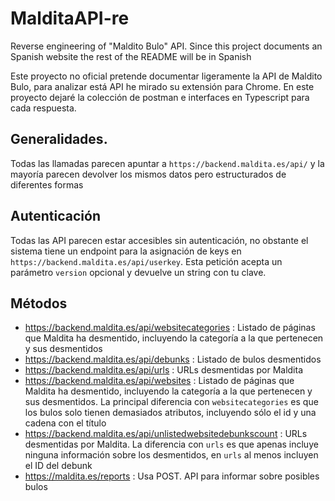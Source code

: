 # MalditaAPI-re
Reverse engineering of "Maldito Bulo" API. Since this project documents an Spanish website the rest of the README will be in 
Spanish

Este proyecto no oficial pretende documentar ligeramente la API de Maldito Bulo, para analizar está API he mirado su extensión para Chrome.
En este proyecto dejaré la colección de postman e interfaces en Typescript para cada respuesta.

## Generalidades.
Todas las llamadas parecen apuntar a `https://backend.maldita.es/api/` y la mayoría parecen devolver los mismos datos pero estructurados de diferentes formas

## Autenticación
Todas las API parecen estar accesibles sin autenticación, no obstante el sistema tiene un endpoint para la asignación de keys en `https://backend.maldita.es/api/userkey`. Esta petición acepta un parámetro `version` opcional y devuelve un string con tu clave.

## Métodos
 - https://backend.maldita.es/api/websitecategories : Listado de páginas que Maldita ha desmentido, incluyendo la categoría a la que pertenecen y sus desmentidos
 - https://backend.maldita.es/api/debunks : Listado de bulos desmentidos
 - https://backend.maldita.es/api/urls : URLs desmentidas por Maldita
 - https://backend.maldita.es/api/websites : Listado de páginas que Maldita ha desmentido, incluyendo la categoría a la que pertenecen y sus desmentidos. La principal diferencia con `websitecategories` es que los bulos solo tienen demasiados atributos, incluyendo sólo el id y una cadena con el título
 - https://backend.maldita.es/api/unlistedwebsitedebunkscount : URLs desmentidas por Maldita. La diferencia con `urls` es que apenas incluye ninguna información sobre los desmentidos, en `urls` al menos incluyen el ID del debunk
 - https://maldita.es/reports : Usa POST. API para informar sobre posibles bulos
